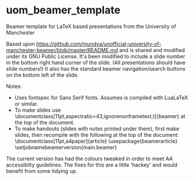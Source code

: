 # uom_beamer_template
Beamer template for LaTeX based presentations from the University of Manchester

Based upon https://github.com/mundya/unofficial-university-of-manchester-beamer/blob/master/README.md and is shared and modified under its GNU Public License. It's been modified to include a slide number in the bottom right hand corner of the slide. (All presentations should have slide numbers!) It also has the standard beamer navigation/search buttons on the bottom left of the slide. 

Notes:
 - Uses fontspec for Sans Serif fonts. Assumes is compiled with LuaLaTeX or similar.
 - To make slides use \documentclass[11pt,aspectratio=43,ignorenonframetext,t]{beamer} at the top of the document. 
 - To make handouts (slides with notes printed under them), first make slides, then recompile with the following at the top of the document: 
\documentclass[11pt,a4paper]{article} 
\usepackage{beamerarticle}
\setjobnamebeamerversion{main.beamer}

The current version has had the colours tweaked in order to meet AA accessiblity guidelines. The fixes for this are a little 'hackey' and would benefit from some tidying up. 
